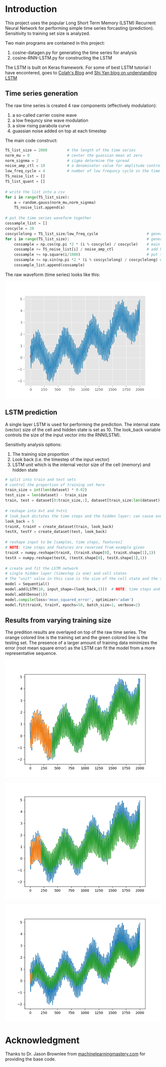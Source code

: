 # Introduction

This project uses the popular Long Short Term Memory (LSTM) Recurrent Neural Network for performing simple time series forcasting (prediction).  Sensitivity to training set size is analyzed.

Two main programs are contained in this project:
1. cosine-datagen.py for generating the time series for analysis
2. cosine-RNN-LSTM.py for constructing the LSTM 

The LSTM is built on Keras framework. For some of best LSTM tutorial I have encontered, goes to [Colah's Blog](http://colah.github.io/posts/2015-08-Understanding-LSTMs/) and [Shi Yan blog on understanding LSTM](https://medium.com/mlreview/understanding-lstm-and-its-diagrams-37e2f46f1714)

## Time series generation

The raw time series is created 4 raw components (effectively modulation):
1. a so-called carrier cosine wave 
2. a low frequncy sine wave modulation
3. a slow rising parabola curve 
4. guassian noise added on top at each timestep

The main code construct:

```python
TS_list_size = 2000			# the length of the time series
norm_mu = 0 				# center the guassian mean at zero
norm_signma = 2				# sigma determine the spread
noise_amp_ctl = 10			# a denominator value for amplitude control	
low_freq_cycle = 4			# number of low frequncy cycle in the time series
TS_noise_list = []
TS_list_quant = []

# write the list into a csv
for i in range(TS_list_size):
	a = random.gauss(norm_mu,norm_signma)
	TS_noise_list.append(a)

# put the time series waveform together
cossample_list = []
coscycle = 20
coscyclelong = TS_list_size/low_freq_cycle						# generate low freq cycle to module
for i in range(TS_list_size):									# generate a cosine wave
	cossample = np.cos(np.pi *2 * (i % coscycle) / coscycle) 	# main carrier frequency
	cossample += TS_noise_list[i] / noise_amp_ctl		     	# add high freq noise to the cosine
	cossample += np.square(i/1000)								# put the time series on a square function
	cossample += np.sin(np.pi *2 * (i % coscyclelong) / coscyclelong) # add low freq cosine for modulation
	cossample_list.append(cossample)
```

The raw waveform (time series) looks like this:

![image of raw ts](https://github.com/dennylslee/time-series-LSTM/blob/master/cos-rawTS.png)

## LSTM prediction

A single layer LSTM is used for performing the prediction.  The internal state (vector) size of the cell and hidden state is set as 10. The look_back variable controls the size of the input vector into the RNN(LSTM).  

Sensitivity analysis options:
1. The training size proportion
2. Look back (i.e. the timestep of the input vector) 
3. LSTM unit which is the internal vector size of the cell (memory) and hidden state 

```python
# split into train and test sets
# control the proportion of training set here
train_size = int(len(dataset) * 0.02)
test_size = len(dataset) - train_size
train, test = dataset[0:train_size,:], dataset[train_size:len(dataset),:]

# reshape into X=t and Y=t+1
# look_back dictates the time steps and the hidden layer; can cause overfitting error when it's too large
look_back = 5
trainX, trainY = create_dataset(train, look_back)
testX, testY = create_dataset(test, look_back)
 
# reshape input to be [samples, time steps, features]
# NOTE: time steps and features are reversed from example given
trainX = numpy.reshape(trainX, (trainX.shape[0], trainX.shape[1],1))
testX = numpy.reshape(testX, (testX.shape[0], testX.shape[1],1))

# create and fit the LSTM network
# single hidden layer (timestep is one) and cell states
# The "unit" value in this case is the size of the cell state and the size of the hidden state
model = Sequential()
model.add(LSTM(10, input_shape=(look_back,1))) 	# NOTE: time steps and features are reversed from example given
model.add(Dense(1))
model.compile(loss='mean_squared_error', optimizer='adam')
model.fit(trainX, trainY, epochs=50, batch_size=1, verbose=2)
```

## Results from varying training size

The predition results are overlayed on top of the raw time series.  The orange colored line is the training set and the green colored line is the testing set. The presence of a larger amount of training data minimizes the error (root mean square error) as the LSTM can fit the model from a more representative sequence. 

![image of 20pct training](https://github.com/dennylslee/time-series-LSTM/blob/master/cos-testresult-20pct-training.png)

![image of 10pct training](https://github.com/dennylslee/time-series-LSTM/blob/master/cos-testresult-10pct-training.png)

![image of 2pct training](https://github.com/dennylslee/time-series-LSTM/blob/master/cos-testresult-2pct-training.png)

# Acknowledgment

Thanks to Dr. Jason Brownlee from [machinelearningmastery.com](https://machinelearningmastery.com/) for providing the base code. 
